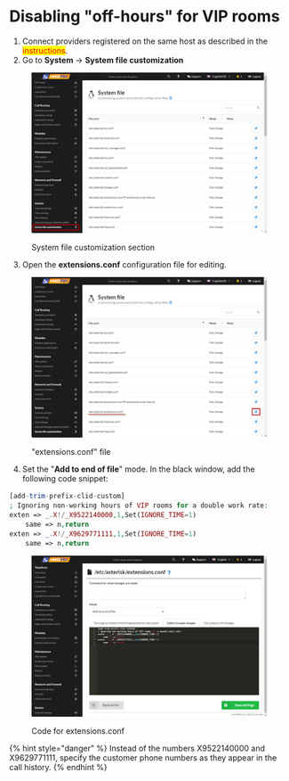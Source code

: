 # Disabling "off-hours" for VIP rooms

1. Connect providers registered on the same host as described in the <mark style="color:red;">instructions</mark>.
2. Go to **System** → **System file customization**

<figure><img src="../../.gitbook/assets/SystemFileCustomization.png" alt=""><figcaption><p>System file customization section</p></figcaption></figure>

3. Open the **extensions.conf** configuration file for editing.

<figure><img src="../../.gitbook/assets/EditExtensions.conf.png" alt=""><figcaption><p>"extensions.conf" file</p></figcaption></figure>

4. Set the "**Add to end of file**" mode. In the black window, add the following code snippet:

```php
[add-trim-prefix-clid-custom]
; Ignoring non-working hours of VIP rooms for a double work rate:
exten => _.X!/_X9522140000,1,Set(IGNORE_TIME=1)
    same => n,return
exten => _.X!/_X9629771111,1,Set(IGNORE_TIME=1)
    same => n,return
```

<figure><img src="../../.gitbook/assets/codeFOrExtensions.png" alt=""><figcaption><p>Code for extensions.conf</p></figcaption></figure>

{% hint style="danger" %}
Instead of the numbers X9522140000 and X9629771111, specify the customer phone numbers as they appear in the call history.
{% endhint %}
